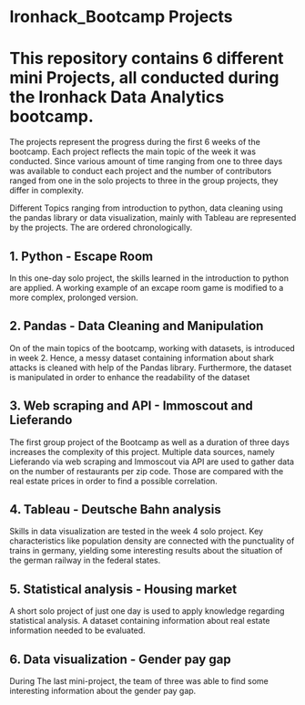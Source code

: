 # Ironhack_Bootcamp Projects

# This repository contains 6 different mini Projects, all conducted during the Ironhack Data Analytics bootcamp.
The projects represent the progress during the first 6 weeks of the bootcamp. Each project reflects the main topic of the week it was conducted.
Since various amount of time ranging from one to three days was available to conduct each project and the number of contributors ranged from one
in the solo projects to three in the group projects, they differ in complexity.

Different Topics ranging from introduction to python, data cleaning using the pandas library or data visualization, mainly with Tableau are represented by the projects.
The are ordered chronologically.

## 1. Python - Escape Room

In this one-day solo project, the skills learned in the introduction to python are applied. A working example of an excape room game is modified to a more complex, prolonged version.

## 2. Pandas - Data Cleaning and Manipulation

On of the main topics of the bootcamp, working with datasets, is introduced in week 2. Hence, a messy dataset containing information about shark attacks is cleaned with help of the Pandas
 library. Furthermore, the dataset is manipulated in order to enhance the readability of the dataset

## 3. Web scraping and API - Immoscout and Lieferando

The first group project of the Bootcamp as well as a duration of three days increases the complexity of this project. Multiple data sources, namely Lieferando via web scraping and Immoscout via
API are used to gather data on the number of restaurants per zip code. Those are compared with the real estate prices in order to find a possible correlation.

## 4. Tableau - Deutsche Bahn analysis

Skills in data visualization are tested in the week 4 solo project. Key characteristics like population density are connected with the punctuality of trains in germany, yielding some interesting
results about the situation of the german railway in the federal states.

## 5. Statistical analysis - Housing market

A short solo project of just one day is used to apply knowledge regarding statistical analysis. A dataset containing information about real estate information needed to be evaluated.

## 6. Data visualization - Gender pay gap

During The last mini-project, the team of three was able to find some interesting information about the gender pay gap.




